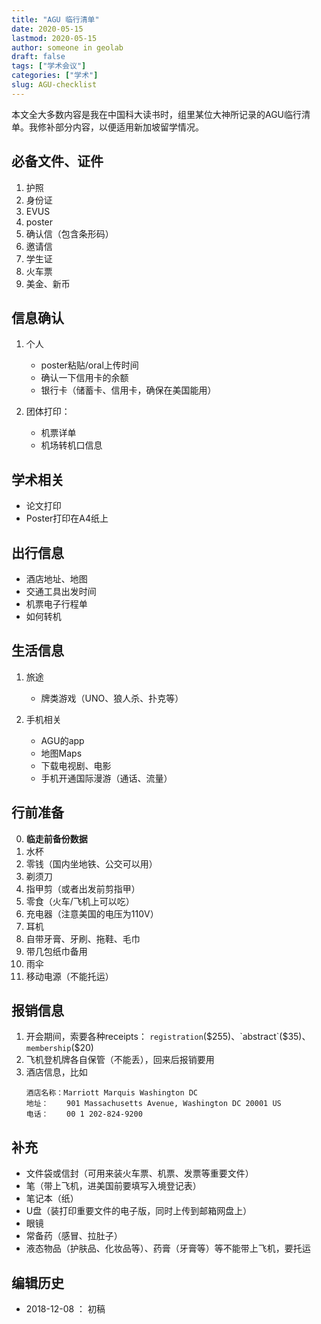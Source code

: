```yaml
---
title: "AGU 临行清单"
date: 2020-05-15
lastmod: 2020-05-15
author: someone in geolab
draft: false
tags: ["学术会议"]
categories: ["学术"]
slug: AGU-checklist
---
```


本文全大多数内容是我在中国科大读书时，组里某位大神所记录的AGU临行清单。我修补部分内容，以便适用新加坡留学情况。

## 必备文件、证件

1. 护照
2. 身份证
3. EVUS
4. poster
5. 确认信（包含条形码）
6. 邀请信
7. 学生证
8. 火车票
9. 美金、新币

## 信息确认

1. 个人
   - poster粘贴/oral上传时间
   - 确认一下信用卡的余额
   - 银行卡（储蓄卡、信用卡，确保在美国能用）

2. 团体打印：
   - 机票详单
   - 机场转机口信息

## 学术相关

- 论文打印
- Poster打印在A4纸上

## 出行信息

- 酒店地址、地图
- 交通工具出发时间
- 机票电子行程单
- 如何转机

## 生活信息

1. 旅途
   - 牌类游戏（UNO、狼人杀、扑克等）

2. 手机相关
   - AGU的app
   - 地图Maps
   - 下载电视剧、电影
   - 手机开通国际漫游（通话、流量）

## 行前准备

0. **临走前备份数据**
1. 水杯
2. 零钱（国内坐地铁、公交可以用）
3. 剃须刀
4. 指甲剪（或者出发前剪指甲）
5. 零食（火车/飞机上可以吃）
6. 充电器（注意美国的电压为110V）
7. 耳机
8. 自带牙膏、牙刷、拖鞋、毛巾
9. 带几包纸巾备用
10. 雨伞
11. 移动电源（不能托运）

## 报销信息

1. 开会期间，索要各种receipts： `registration`($255)、`abstract`($35)、`membership`($20)
2. 飞机登机牌各自保管（不能丢），回来后报销要用
3. 酒店信息，比如
    ```
    酒店名称：Marriott Marquis Washington DC
    地址：    901 Massachusetts Avenue, Washington DC 20001 US
    电话：    00 1 202-824-9200
    ```

## 补充

- 文件袋或信封（可用来装火车票、机票、发票等重要文件）
- 笔（带上飞机，进美国前要填写入境登记表）
- 笔记本（纸）
- U盘（装打印重要文件的电子版，同时上传到邮箱网盘上）
- 眼镜
- 常备药（感冒、拉肚子）
- 液态物品（护肤品、化妆品等）、药膏（牙膏等）等不能带上飞机，要托运


## 编辑历史

- 2018-12-08 ： 初稿

